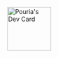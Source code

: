 <a href="https://app.daily.dev/pouria56"><img src="https://api.daily.dev/devcards/v2/3pQbqWAmlRyPRqU875zWX.png?type=default&r=3p3" width="100" alt="Pouria's Dev Card"/></a>

<!--
**pouriamrt/pouriamrt** is a ✨ _special_ ✨ repository because its `README.md` (this file) appears on your GitHub profile.

Here are some ideas to get you started:

- 🔭 I’m currently working on ...
- 🌱 I’m currently learning ...
- 👯 I’m looking to collaborate on ...
- 🤔 I’m looking for help with ...
- 💬 Ask me about ...
- 📫 How to reach me: ...
- 😄 Pronouns: ...
- ⚡ Fun fact: ...
-->
